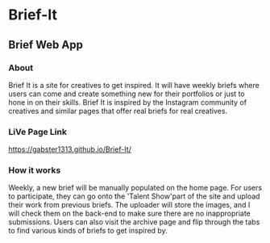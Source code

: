# Brief-It

## Brief Web App 
### About
Brief It is a site for creatives to get inspired. It will have weekly briefs where users can come and create something new for their portfolios or just to hone in on their skills. Brief It is inspired by the Instagram community of creatives and similar pages that offer real briefs for real creatives. 

### LiVe Page Link
https://gabster1313.github.io/Brief-It/

### How it works
Weekly, a new brief will be manually populated on the home page. For users to participate, they can go onto the 'Talent Show'part of the site and upload their work from previous briefs. The uploader will store the images, and I will check them on the back-end to make sure there are no inappropriate submissions. Users can also visit the archive page and flip through the tabs to find various kinds of briefs to get inspired by.
